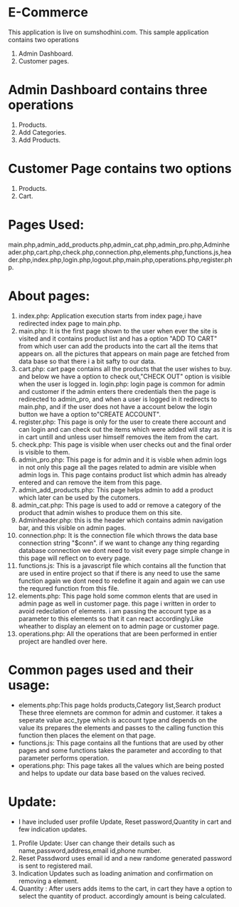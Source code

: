 # E-Commerce
This application is live on sumshodhini.com.
This sample application contains two operations
1. Admin Dashboard.
2. Customer pages.

# Admin Dashboard contains three operations
1. Products.
2. Add Categories.
3. Add Products.

# Customer Page contains two options
1. Products.
2. Cart.

# Pages Used: 
main.php,admin_add_products.php,admin_cat.php,admin_pro.php,Adminheader.php,cart.php,check.php,connection.php,elements.php,functions.js,header.php,index.php,login.php,logout.php,main.php,operations.php,register.php.

# About pages:
1. index.php: Application execution starts from index page,i have redirected index page to main.php.
2. main.php: It is the first page shown to the user when ever the site is visited and it contains product list and has a option "ADD TO CART" from which user can add the             products into the cart all the items that appears on. all the pictures that appears on main page are fetched from data base so that there i a bit safty to our data.
3. cart.php: cart page contains all the products that the user wishes to buy. and below we have a option to check out,"CHECK OUT" option is visible when the user is logged in.
      login.php: login page is common for admin and customer if the admin enters there credentials then the page is redirected to admin_pro, and when a user is logged in it             redirects to main.php, and if the user does not have a account below the login button we have a option to"CREATE ACCOUNT".
4. register.php: This page is only for the user to create there account and can login and can check out the items which were added will stay as it is in cart untill and unless       user himself removes the item from the cart.
5. check.php: This page is visible when user checks out and the final order is visible to them.
6. admin_pro.php: This page is for admin and it is visble when admin logs in not only this page all the pages related to admin are visible when admin logs in. This page             contains product list which admin has already entered and can remove the item from this page.
7. admin_add_products.php: This page helps admin to add a product which later can be used by the cutomers.
8. admin_cat.php: This page is used to add or remove a category of the product that admin wishes to produce them on this site.
9. Adminheader.php: this is the header which contains admin navigation bar, and this visible on admin pages.
10. connection.php: It is the connection file which throws the data base connection string "$conn". if we want to change any thing regarding database connection we dont need      to visit every page simple change in this page will reflect on to every page.
11. functions.js: This is a javascript file which contains all the function that are used in entire project so that if there is any need to use the same function again we           dont need to redefine it again and again we can use the requred function from this file.
12. elements.php: This page hold some common elents that are used in admin page as well in customer page. this page i written in order to avoid redeclation of elements. i am      passing the account type as a parameter to this elements so that it can react accordingly.Like wheather to display an element on to admin page or customer page.
13. operations.php: All the operations that are been performed in entier project are handled over here.

# Common pages used and their usage:
* elements.php:This page holds products,Category list,Search product These three elemnets are common for admin and customer. it takes a seperate value acc_type which is           account type and depends on the value its prepares the elements and passes to the calling function this function then places the element on that page. 
* functions.js: This page contains all the funtions that are used by other pages and some functions takes the parameter and according to that parameter performs operation.
* operations.php: This page takes all the values which are being posted and helps to update our data base based on the values recived.

# Update:
* I have included user profile Update, Reset password,Quantity in cart and few indication updates.
1. Profile Update: User can change their details such as name,password,address,email id,phone number.
2. Reset Passdword uses email id and a new randome generated password is sent to registered mail.
3. Indication Updates such as loading animation and confirmation on removing a element.
4. Quantity : After users adds items to the cart, in cart they have a option to select the quantity of product. accordingly amount is being calculated.
